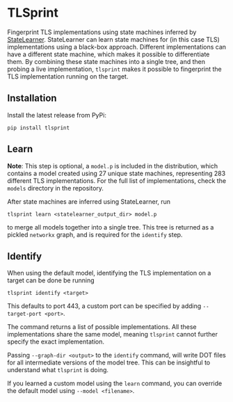 # TLSprint

Fingerprint TLS implementations using state machines inferred by
[StateLearner](https://github.com/jderuiter/statelearner/). StateLearner can
learn state machines for (in this case TLS) implementations using a black-box
approach. Different implementations can have a different state machine, which
makes it possible to differentiate them. By combining these state machines into
a single tree, and then probing a live implementation, `tlsprint` makes it
possible to fingerprint the TLS implementation running on the target.

## Installation

Install the latest release from PyPi:

```shell
pip install tlsprint
```

## Learn

**Note**: This step is optional, a `model.p` is included in the distribution,
which contains a model created using 27 unique state machines, representing 283
different TLS implementations. For the full list of implementations, check the
`models` directory in the repository.

After state machines are inferred using StateLearner, run

```shell
tlsprint learn <statelearner_output_dir> model.p
```

to merge all models together into a single
tree. This tree is returned as a pickled `networkx` graph, and is required for
the `identify` step.

## Identify

When using the default model, identifying the TLS implementation on a target
can be done be running

```shell
tlsprint identify <target>
```

This defaults to port 443, a custom port can be specified by adding
`--target-port <port>`.

The command returns a list of possible implementations. All these
implementations share the same model, meaning `tlsprint` cannot further specify
the exact implementation.

Passing `--graph-dir <output>` to the `identify` command, will write DOT files
for all intermediate versions of the model tree. This can be insightful to
understand what `tlsprint` is doing.

If you learned a custom model using the `learn` command, you can override the
default model using `--model <filename>`.
